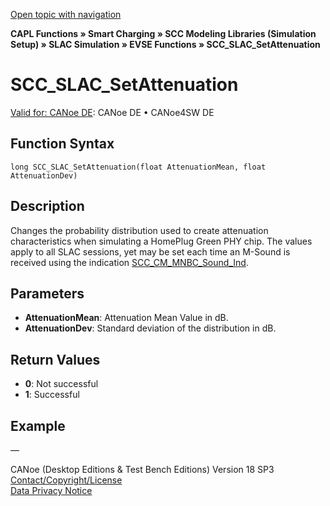 [Open topic with navigation](../../../../../CANoeDEFamily.htm#Topics/CAPLFunctions/SmartCharging/Functions/CAPLfunctionSCCSLACSetAttenuation.md)

**CAPL Functions » Smart Charging » SCC Modeling Libraries (Simulation Setup) » SLAC Simulation » EVSE Functions » SCC_SLAC_SetAttenuation**

# SCC_SLAC_SetAttenuation

[Valid for: CANoe DE](../../../Shared/FeatureAvailability.md): CANoe DE • CANoe4SW DE

## Function Syntax

```plaintext
long SCC_SLAC_SetAttenuation(float AttenuationMean, float AttenuationDev)
```

## Description

Changes the probability distribution used to create attenuation characteristics when simulating a HomePlug Green PHY chip. The values apply to all SLAC sessions, yet may be set each time an M-Sound is received using the indication [SCC_CM_MNBC_Sound_Ind](../Callbacks/CAPLfunctionSCCCMMNBCSoundInd.md).

## Parameters

- **AttenuationMean**: Attenuation Mean Value in dB.
- **AttenuationDev**: Standard deviation of the distribution in dB.

## Return Values

- **0**: Not successful
- **1**: Successful

## Example

—

CANoe (Desktop Editions & Test Bench Editions) Version 18 SP3  
[Contact/Copyright/License](../../../Shared/ContactCopyrightLicense.md)  
[Data Privacy Notice](https://www.vector.com/int/en/company/get-info/privacy-policy/)
